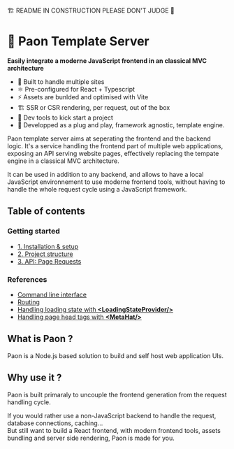 🏗️ README IN CONSTRUCTION PLEASE DON'T JUDGE 🔧

# 🦚 Paon Template Server
**Easily integrate a moderne JavaScript frontend in an classical MVC architecture**

- 🌌 Built to handle multiple sites
- ⚛️ Pre-configured for React + Typescript
- ⚡ Assets are bunlded and optimised with Vite
- 🏗️ SSR or CSR rendering, per request, out of the box
- 🔧 Dev tools to kick start a project
- 🧩 Developped as a plug and play, framework agnostic, template engine.

Paon template server aims at seperating the frontend and the backend logic.
It's a service handling the frontend part of multiple web applications, exposing an API serving website pages, effectively replacing the tempate engine in a classical MVC architecture.

It can be used in addition to any backend, and allows to have a local JavaScript environnement to use moderne frontend tools, without having to handle the whole request cycle using a JavaScript framework.

## Table of contents

### Getting started

- [1. Installation & setup](/documentation/getting-started/1-setup.md)
-  [2. Project structure](/documentation/getting-started/2-structure.md) 
-  [3. API: Page Requests](/documentation/getting-started/3-api.md) 

### References

- [Command line interface](/documentation/references/dev-scripts.md)
- [Routing](/documentation/references/routing.md)
- [Handling loading state with **\<LoadingStateProvider\/\>**](/documentation/references/loading-context.md)
- [Handling page head tags with **\<MetaHat\/\>**](/documentation/references/meta-hat.md)


## What is Paon ?

Paon is a Node.js based solution to build and self host web application UIs.

## Why use it ?

Paon is built primaraly to uncouple the frontend generation from the request handling cycle. 

If you would rather use a non-JavaScript backend to handle the request, database connections, caching...\
But still want to build a React frontend, with modern frontend tools, assets bundling and server side rendering, Paon is made for you.
